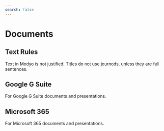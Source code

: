 ```yaml
---
search: false
---
```


# Documents <Badge text="Beta" type="warn"/>

## Text Rules

Text in Modyo is not justified. Titles do not use journods, unless they are full sentences.

## Google G Suite

For Google G Suite documents and presentations.

## Microsoft 365

For Microsoft 365 documents and presentations.
